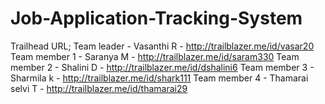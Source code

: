 # Job-Application-Tracking-System
Trailhead URL;
Team leader -   Vasanthi R       -  http://trailblazer.me/id/vasar20
Team member 1 - Saranya M        - http://trailblazer.me/id/saram330
Team member 2 - Shalini D         - http://trailblazer.me/id/dshalini6
Team member 3 - Sharmila k       - http://trailblazer.me/id/shark111
Team member 4 - Thamarai selvi T - http://trailblazer.me/id/thamarai29
